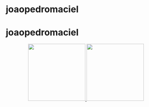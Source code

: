 # joaopedromaciel
# joaopedromaciel
<div align="center">
  <a href="https://github.com/joaopedromaciell">
  <img height="180em" src="https://github-readme-stats.vercel.app/api?username=joaopedromaciell&show_icons=true&theme=dracula&include_all_commits=true&count_private=true"/>
  <img height="180em" src="https://github-readme-stats.vercel.app/api/top-langs/?username=joaopedromaciell&layout=compact&langs_count=7&theme=dracula"/>
</div>
